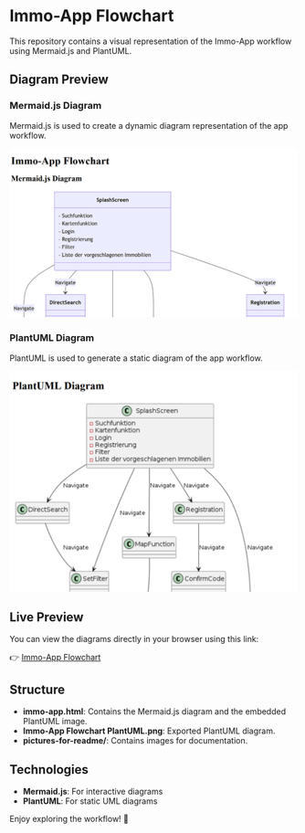 # Immo-App Flowchart

This repository contains a visual representation of the Immo-App workflow using Mermaid.js and PlantUML.

## Diagram Preview

### Mermaid.js Diagram
Mermaid.js is used to create a dynamic diagram representation of the app workflow.

![Mermaid.js Diagram](pictures-for-readme/mermaid.js-in-site.png)

### PlantUML Diagram
PlantUML is used to generate a static diagram of the app workflow.

![PlantUML Diagram](pictures-for-readme/plantuml-in-site.png)

## Live Preview
You can view the diagrams directly in your browser using this link:

👉 [Immo-App Flowchart](https://rawcdn.githack.com/KLubina/plantuml-example-immo-app/3068bd0dcf1cf9f9bf829e05762c421a727e022c/immo-app.html)

## Structure
- **immo-app.html**: Contains the Mermaid.js diagram and the embedded PlantUML image.
- **Immo-App Flowchart PlantUML.png**: Exported PlantUML diagram.
- **pictures-for-readme/**: Contains images for documentation.

## Technologies
- **Mermaid.js**: For interactive diagrams
- **PlantUML**: For static UML diagrams

Enjoy exploring the workflow! 🚀

